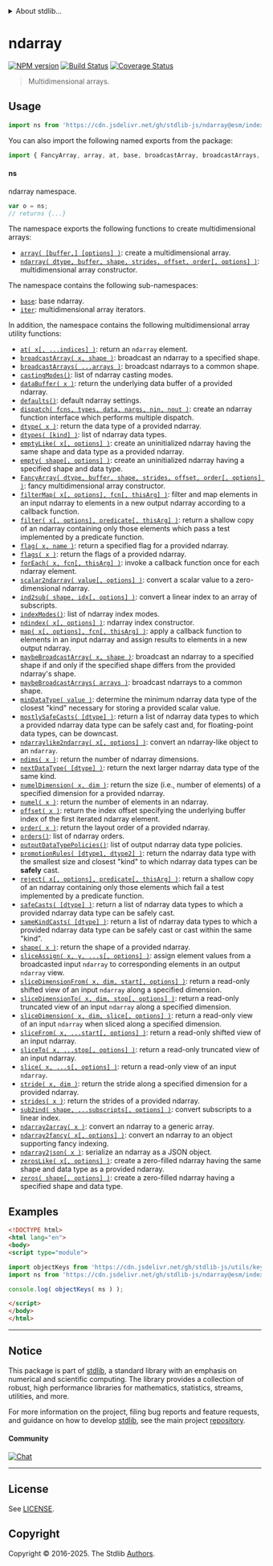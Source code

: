 <!--

@license Apache-2.0

Copyright (c) 2018 The Stdlib Authors.

Licensed under the Apache License, Version 2.0 (the "License");
you may not use this file except in compliance with the License.
You may obtain a copy of the License at

   http://www.apache.org/licenses/LICENSE-2.0

Unless required by applicable law or agreed to in writing, software
distributed under the License is distributed on an "AS IS" BASIS,
WITHOUT WARRANTIES OR CONDITIONS OF ANY KIND, either express or implied.
See the License for the specific language governing permissions and
limitations under the License.

-->


<details>
  <summary>
    About stdlib...
  </summary>
  <p>We believe in a future in which the web is a preferred environment for numerical computation. To help realize this future, we've built stdlib. stdlib is a standard library, with an emphasis on numerical and scientific computation, written in JavaScript (and C) for execution in browsers and in Node.js.</p>
  <p>The library is fully decomposable, being architected in such a way that you can swap out and mix and match APIs and functionality to cater to your exact preferences and use cases.</p>
  <p>When you use stdlib, you can be absolutely certain that you are using the most thorough, rigorous, well-written, studied, documented, tested, measured, and high-quality code out there.</p>
  <p>To join us in bringing numerical computing to the web, get started by checking us out on <a href="https://github.com/stdlib-js/stdlib">GitHub</a>, and please consider <a href="https://opencollective.com/stdlib">financially supporting stdlib</a>. We greatly appreciate your continued support!</p>
</details>

# ndarray

[![NPM version][npm-image]][npm-url] [![Build Status][test-image]][test-url] [![Coverage Status][coverage-image]][coverage-url] <!-- [![dependencies][dependencies-image]][dependencies-url] -->

> Multidimensional arrays.



<section class="usage">

## Usage

```javascript
import ns from 'https://cdn.jsdelivr.net/gh/stdlib-js/ndarray@esm/index.mjs';
```

You can also import the following named exports from the package:

```javascript
import { FancyArray, array, at, base, broadcastArray, broadcastArrays, castingModes, dataBuffer, defaults, dispatch, dtype, dtypes, empty, emptyLike, filter, filterMap, flag, flags, forEach, ind2sub, indexModes, iter, map, maybeBroadcastArray, maybeBroadcastArrays, minDataType, mostlySafeCasts, ndarray, ndarray2array, ndarray2fancy, ndarray2json, ndarraylike2ndarray, ndims, ndindex, ndsliceAssign, nextDataType, numel, numelDimension, offset, order, orders, outputDataTypePolicies, promotionRules, reject, safeCasts, sameKindCasts, scalar2ndarray, shape, slice, sliceDimension, sliceDimensionFrom, sliceDimensionTo, sliceFrom, sliceTo, stride, strides, sub2ind, zeros, zerosLike } from 'https://cdn.jsdelivr.net/gh/stdlib-js/ndarray@esm/index.mjs';
```

#### ns

ndarray namespace.

```javascript
var o = ns;
// returns {...}
```

The namespace exports the following functions to create multidimensional arrays:

<!-- <toc pattern="+(array|ctor)"> -->

<div class="namespace-toc">

-   <span class="signature">[`array( [buffer,] [options] )`][@stdlib/ndarray/array]</span><span class="delimiter">: </span><span class="description">create a multidimensional array.</span>
-   <span class="signature">[`ndarray( dtype, buffer, shape, strides, offset, order[, options] )`][@stdlib/ndarray/ctor]</span><span class="delimiter">: </span><span class="description">multidimensional array constructor.</span>

</div>

<!-- </toc> -->

The namespace contains the following sub-namespaces:

<!-- <toc pattern="+(base|iter)"> -->

<div class="namespace-toc">

-   <span class="signature">[`base`][@stdlib/ndarray/base]</span><span class="delimiter">: </span><span class="description">base ndarray.</span>
-   <span class="signature">[`iter`][@stdlib/ndarray/iter]</span><span class="delimiter">: </span><span class="description">multidimensional array iterators.</span>

</div>

<!-- </toc> -->

In addition, the namespace contains the following multidimensional array utility functions:

<!-- <toc pattern="*" > -->

<div class="namespace-toc">

-   <span class="signature">[`at( x[, ...indices] )`][@stdlib/ndarray/at]</span><span class="delimiter">: </span><span class="description">return an `ndarray` element.</span>
-   <span class="signature">[`broadcastArray( x, shape )`][@stdlib/ndarray/broadcast-array]</span><span class="delimiter">: </span><span class="description">broadcast an ndarray to a specified shape.</span>
-   <span class="signature">[`broadcastArrays( ...arrays )`][@stdlib/ndarray/broadcast-arrays]</span><span class="delimiter">: </span><span class="description">broadcast ndarrays to a common shape.</span>
-   <span class="signature">[`castingModes()`][@stdlib/ndarray/casting-modes]</span><span class="delimiter">: </span><span class="description">list of ndarray casting modes.</span>
-   <span class="signature">[`dataBuffer( x )`][@stdlib/ndarray/data-buffer]</span><span class="delimiter">: </span><span class="description">return the underlying data buffer of a provided ndarray.</span>
-   <span class="signature">[`defaults()`][@stdlib/ndarray/defaults]</span><span class="delimiter">: </span><span class="description">default ndarray settings.</span>
-   <span class="signature">[`dispatch( fcns, types, data, nargs, nin, nout )`][@stdlib/ndarray/dispatch]</span><span class="delimiter">: </span><span class="description">create an ndarray function interface which performs multiple dispatch.</span>
-   <span class="signature">[`dtype( x )`][@stdlib/ndarray/dtype]</span><span class="delimiter">: </span><span class="description">return the data type of a provided ndarray.</span>
-   <span class="signature">[`dtypes( [kind] )`][@stdlib/ndarray/dtypes]</span><span class="delimiter">: </span><span class="description">list of ndarray data types.</span>
-   <span class="signature">[`emptyLike( x[, options] )`][@stdlib/ndarray/empty-like]</span><span class="delimiter">: </span><span class="description">create an uninitialized ndarray having the same shape and data type as a provided ndarray.</span>
-   <span class="signature">[`empty( shape[, options] )`][@stdlib/ndarray/empty]</span><span class="delimiter">: </span><span class="description">create an uninitialized ndarray having a specified shape and data type.</span>
-   <span class="signature">[`FancyArray( dtype, buffer, shape, strides, offset, order[, options] )`][@stdlib/ndarray/fancy]</span><span class="delimiter">: </span><span class="description">fancy multidimensional array constructor.</span>
-   <span class="signature">[`filterMap( x[, options], fcn[, thisArg] )`][@stdlib/ndarray/filter-map]</span><span class="delimiter">: </span><span class="description">filter and map elements in an input ndarray to elements in a new output ndarray according to a callback function.</span>
-   <span class="signature">[`filter( x[, options], predicate[, thisArg] )`][@stdlib/ndarray/filter]</span><span class="delimiter">: </span><span class="description">return a shallow copy of an ndarray containing only those elements which pass a test implemented by a predicate function.</span>
-   <span class="signature">[`flag( x, name )`][@stdlib/ndarray/flag]</span><span class="delimiter">: </span><span class="description">return a specified flag for a provided ndarray.</span>
-   <span class="signature">[`flags( x )`][@stdlib/ndarray/flags]</span><span class="delimiter">: </span><span class="description">return the flags of a provided ndarray.</span>
-   <span class="signature">[`forEach( x, fcn[, thisArg] )`][@stdlib/ndarray/for-each]</span><span class="delimiter">: </span><span class="description">invoke a callback function once for each ndarray element.</span>
-   <span class="signature">[`scalar2ndarray( value[, options] )`][@stdlib/ndarray/from-scalar]</span><span class="delimiter">: </span><span class="description">convert a scalar value to a zero-dimensional ndarray.</span>
-   <span class="signature">[`ind2sub( shape, idx[, options] )`][@stdlib/ndarray/ind2sub]</span><span class="delimiter">: </span><span class="description">convert a linear index to an array of subscripts.</span>
-   <span class="signature">[`indexModes()`][@stdlib/ndarray/index-modes]</span><span class="delimiter">: </span><span class="description">list of ndarray index modes.</span>
-   <span class="signature">[`ndindex( x[, options] )`][@stdlib/ndarray/index]</span><span class="delimiter">: </span><span class="description">ndarray index constructor.</span>
-   <span class="signature">[`map( x[, options], fcn[, thisArg] )`][@stdlib/ndarray/map]</span><span class="delimiter">: </span><span class="description">apply a callback function to elements in an input ndarray and assign results to elements in a new output ndarray.</span>
-   <span class="signature">[`maybeBroadcastArray( x, shape )`][@stdlib/ndarray/maybe-broadcast-array]</span><span class="delimiter">: </span><span class="description">broadcast an ndarray to a specified shape if and only if the specified shape differs from the provided ndarray's shape.</span>
-   <span class="signature">[`maybeBroadcastArrays( arrays )`][@stdlib/ndarray/maybe-broadcast-arrays]</span><span class="delimiter">: </span><span class="description">broadcast ndarrays to a common shape.</span>
-   <span class="signature">[`minDataType( value )`][@stdlib/ndarray/min-dtype]</span><span class="delimiter">: </span><span class="description">determine the minimum ndarray data type of the closest "kind" necessary for storing a provided scalar value.</span>
-   <span class="signature">[`mostlySafeCasts( [dtype] )`][@stdlib/ndarray/mostly-safe-casts]</span><span class="delimiter">: </span><span class="description">return a list of ndarray data types to which a provided ndarray data type can be safely cast and, for floating-point data types, can be downcast.</span>
-   <span class="signature">[`ndarraylike2ndarray( x[, options] )`][@stdlib/ndarray/ndarraylike2ndarray]</span><span class="delimiter">: </span><span class="description">convert an ndarray-like object to an `ndarray`.</span>
-   <span class="signature">[`ndims( x )`][@stdlib/ndarray/ndims]</span><span class="delimiter">: </span><span class="description">return the number of ndarray dimensions.</span>
-   <span class="signature">[`nextDataType( [dtype] )`][@stdlib/ndarray/next-dtype]</span><span class="delimiter">: </span><span class="description">return the next larger ndarray data type of the same kind.</span>
-   <span class="signature">[`numelDimension( x, dim )`][@stdlib/ndarray/numel-dimension]</span><span class="delimiter">: </span><span class="description">return the size (i.e., number of elements) of a specified dimension for a provided ndarray.</span>
-   <span class="signature">[`numel( x )`][@stdlib/ndarray/numel]</span><span class="delimiter">: </span><span class="description">return the number of elements in an ndarray.</span>
-   <span class="signature">[`offset( x )`][@stdlib/ndarray/offset]</span><span class="delimiter">: </span><span class="description">return the index offset specifying the underlying buffer index of the first iterated ndarray element.</span>
-   <span class="signature">[`order( x )`][@stdlib/ndarray/order]</span><span class="delimiter">: </span><span class="description">return the layout order of a provided ndarray.</span>
-   <span class="signature">[`orders()`][@stdlib/ndarray/orders]</span><span class="delimiter">: </span><span class="description">list of ndarray orders.</span>
-   <span class="signature">[`outputDataTypePolicies()`][@stdlib/ndarray/output-dtype-policies]</span><span class="delimiter">: </span><span class="description">list of output ndarray data type policies.</span>
-   <span class="signature">[`promotionRules( [dtype1, dtype2] )`][@stdlib/ndarray/promotion-rules]</span><span class="delimiter">: </span><span class="description">return the ndarray data type with the smallest size and closest "kind" to which ndarray data types can be **safely** cast.</span>
-   <span class="signature">[`reject( x[, options], predicate[, thisArg] )`][@stdlib/ndarray/reject]</span><span class="delimiter">: </span><span class="description">return a shallow copy of an ndarray containing only those elements which fail a test implemented by a predicate function.</span>
-   <span class="signature">[`safeCasts( [dtype] )`][@stdlib/ndarray/safe-casts]</span><span class="delimiter">: </span><span class="description">return a list of ndarray data types to which a provided ndarray data type can be safely cast.</span>
-   <span class="signature">[`sameKindCasts( [dtype] )`][@stdlib/ndarray/same-kind-casts]</span><span class="delimiter">: </span><span class="description">return a list of ndarray data types to which a provided ndarray data type can be safely cast or cast within the same "kind".</span>
-   <span class="signature">[`shape( x )`][@stdlib/ndarray/shape]</span><span class="delimiter">: </span><span class="description">return the shape of a provided ndarray.</span>
-   <span class="signature">[`sliceAssign( x, y, ...s[, options] )`][@stdlib/ndarray/slice-assign]</span><span class="delimiter">: </span><span class="description">assign element values from a broadcasted input `ndarray` to corresponding elements in an output `ndarray` view.</span>
-   <span class="signature">[`sliceDimensionFrom( x, dim, start[, options] )`][@stdlib/ndarray/slice-dimension-from]</span><span class="delimiter">: </span><span class="description">return a read-only shifted view of an input `ndarray` along a specified dimension.</span>
-   <span class="signature">[`sliceDimensionTo( x, dim, stop[, options] )`][@stdlib/ndarray/slice-dimension-to]</span><span class="delimiter">: </span><span class="description">return a read-only truncated view of an input `ndarray` along a specified dimension.</span>
-   <span class="signature">[`sliceDimension( x, dim, slice[, options] )`][@stdlib/ndarray/slice-dimension]</span><span class="delimiter">: </span><span class="description">return a read-only view of an input `ndarray` when sliced along a specified dimension.</span>
-   <span class="signature">[`sliceFrom( x, ...start[, options] )`][@stdlib/ndarray/slice-from]</span><span class="delimiter">: </span><span class="description">return a read-only shifted view of an input ndarray.</span>
-   <span class="signature">[`sliceTo( x, ...stop[, options] )`][@stdlib/ndarray/slice-to]</span><span class="delimiter">: </span><span class="description">return a read-only truncated view of an input ndarray.</span>
-   <span class="signature">[`slice( x, ...s[, options] )`][@stdlib/ndarray/slice]</span><span class="delimiter">: </span><span class="description">return a read-only view of an input `ndarray`.</span>
-   <span class="signature">[`stride( x, dim )`][@stdlib/ndarray/stride]</span><span class="delimiter">: </span><span class="description">return the stride along a specified dimension for a provided ndarray.</span>
-   <span class="signature">[`strides( x )`][@stdlib/ndarray/strides]</span><span class="delimiter">: </span><span class="description">return the strides of a provided ndarray.</span>
-   <span class="signature">[`sub2ind( shape, ...subscripts[, options] )`][@stdlib/ndarray/sub2ind]</span><span class="delimiter">: </span><span class="description">convert subscripts to a linear index.</span>
-   <span class="signature">[`ndarray2array( x )`][@stdlib/ndarray/to-array]</span><span class="delimiter">: </span><span class="description">convert an ndarray to a generic array.</span>
-   <span class="signature">[`ndarray2fancy( x[, options] )`][@stdlib/ndarray/to-fancy]</span><span class="delimiter">: </span><span class="description">convert an ndarray to an object supporting fancy indexing.</span>
-   <span class="signature">[`ndarray2json( x )`][@stdlib/ndarray/to-json]</span><span class="delimiter">: </span><span class="description">serialize an ndarray as a JSON object.</span>
-   <span class="signature">[`zerosLike( x[, options] )`][@stdlib/ndarray/zeros-like]</span><span class="delimiter">: </span><span class="description">create a zero-filled ndarray having the same shape and data type as a provided ndarray.</span>
-   <span class="signature">[`zeros( shape[, options] )`][@stdlib/ndarray/zeros]</span><span class="delimiter">: </span><span class="description">create a zero-filled ndarray having a specified shape and data type.</span>

</div>

<!-- </toc> -->

</section>

<!-- /.usage -->

<section class="examples">

## Examples

<!-- TODO: better examples -->

<!-- eslint no-undef: "error" -->

```html
<!DOCTYPE html>
<html lang="en">
<body>
<script type="module">

import objectKeys from 'https://cdn.jsdelivr.net/gh/stdlib-js/utils/keys@esm/index.mjs';
import ns from 'https://cdn.jsdelivr.net/gh/stdlib-js/ndarray@esm/index.mjs';

console.log( objectKeys( ns ) );

</script>
</body>
</html>
```

</section>

<!-- /.examples -->

<!-- Section for related `stdlib` packages. Do not manually edit this section, as it is automatically populated. -->

<section class="related">

</section>

<!-- /.related -->

<!-- Section for all links. Make sure to keep an empty line after the `section` element and another before the `/section` close. -->


<section class="main-repo" >

* * *

## Notice

This package is part of [stdlib][stdlib], a standard library with an emphasis on numerical and scientific computing. The library provides a collection of robust, high performance libraries for mathematics, statistics, streams, utilities, and more.

For more information on the project, filing bug reports and feature requests, and guidance on how to develop [stdlib][stdlib], see the main project [repository][stdlib].

#### Community

[![Chat][chat-image]][chat-url]

---

## License

See [LICENSE][stdlib-license].


## Copyright

Copyright &copy; 2016-2025. The Stdlib [Authors][stdlib-authors].

</section>

<!-- /.stdlib -->

<!-- Section for all links. Make sure to keep an empty line after the `section` element and another before the `/section` close. -->

<section class="links">

[npm-image]: http://img.shields.io/npm/v/@stdlib/ndarray.svg
[npm-url]: https://npmjs.org/package/@stdlib/ndarray

[test-image]: https://github.com/stdlib-js/ndarray/actions/workflows/test.yml/badge.svg?branch=main
[test-url]: https://github.com/stdlib-js/ndarray/actions/workflows/test.yml?query=branch:main

[coverage-image]: https://img.shields.io/codecov/c/github/stdlib-js/ndarray/main.svg
[coverage-url]: https://codecov.io/github/stdlib-js/ndarray?branch=main

<!--

[dependencies-image]: https://img.shields.io/david/stdlib-js/ndarray.svg
[dependencies-url]: https://david-dm.org/stdlib-js/ndarray/main

-->

[chat-image]: https://img.shields.io/gitter/room/stdlib-js/stdlib.svg
[chat-url]: https://app.gitter.im/#/room/#stdlib-js_stdlib:gitter.im

[stdlib]: https://github.com/stdlib-js/stdlib

[stdlib-authors]: https://github.com/stdlib-js/stdlib/graphs/contributors

[umd]: https://github.com/umdjs/umd
[es-module]: https://developer.mozilla.org/en-US/docs/Web/JavaScript/Guide/Modules

[deno-url]: https://github.com/stdlib-js/ndarray/tree/deno
[deno-readme]: https://github.com/stdlib-js/ndarray/blob/deno/README.md
[umd-url]: https://github.com/stdlib-js/ndarray/tree/umd
[umd-readme]: https://github.com/stdlib-js/ndarray/blob/umd/README.md
[esm-url]: https://github.com/stdlib-js/ndarray/tree/esm
[esm-readme]: https://github.com/stdlib-js/ndarray/blob/esm/README.md
[branches-url]: https://github.com/stdlib-js/ndarray/blob/main/branches.md

[stdlib-license]: https://raw.githubusercontent.com/stdlib-js/ndarray/main/LICENSE

<!-- <toc-links> -->

[@stdlib/ndarray/at]: https://github.com/stdlib-js/ndarray/tree/main/at

[@stdlib/ndarray/broadcast-array]: https://github.com/stdlib-js/ndarray/tree/main/broadcast-array

[@stdlib/ndarray/broadcast-arrays]: https://github.com/stdlib-js/ndarray/tree/main/broadcast-arrays

[@stdlib/ndarray/casting-modes]: https://github.com/stdlib-js/ndarray/tree/main/casting-modes

[@stdlib/ndarray/data-buffer]: https://github.com/stdlib-js/ndarray/tree/main/data-buffer

[@stdlib/ndarray/defaults]: https://github.com/stdlib-js/ndarray/tree/main/defaults

[@stdlib/ndarray/dispatch]: https://github.com/stdlib-js/ndarray/tree/main/dispatch

[@stdlib/ndarray/dtype]: https://github.com/stdlib-js/ndarray/tree/main/dtype

[@stdlib/ndarray/dtypes]: https://github.com/stdlib-js/ndarray/tree/main/dtypes

[@stdlib/ndarray/empty-like]: https://github.com/stdlib-js/ndarray/tree/main/empty-like

[@stdlib/ndarray/empty]: https://github.com/stdlib-js/ndarray/tree/main/empty

[@stdlib/ndarray/fancy]: https://github.com/stdlib-js/ndarray/tree/main/fancy

[@stdlib/ndarray/filter-map]: https://github.com/stdlib-js/ndarray/tree/main/filter-map

[@stdlib/ndarray/filter]: https://github.com/stdlib-js/ndarray/tree/main/filter

[@stdlib/ndarray/flag]: https://github.com/stdlib-js/ndarray/tree/main/flag

[@stdlib/ndarray/flags]: https://github.com/stdlib-js/ndarray/tree/main/flags

[@stdlib/ndarray/for-each]: https://github.com/stdlib-js/ndarray/tree/main/for-each

[@stdlib/ndarray/from-scalar]: https://github.com/stdlib-js/ndarray/tree/main/from-scalar

[@stdlib/ndarray/ind2sub]: https://github.com/stdlib-js/ndarray/tree/main/ind2sub

[@stdlib/ndarray/index-modes]: https://github.com/stdlib-js/ndarray/tree/main/index-modes

[@stdlib/ndarray/index]: https://github.com/stdlib-js/ndarray/tree/main/index

[@stdlib/ndarray/map]: https://github.com/stdlib-js/ndarray/tree/main/map

[@stdlib/ndarray/maybe-broadcast-array]: https://github.com/stdlib-js/ndarray/tree/main/maybe-broadcast-array

[@stdlib/ndarray/maybe-broadcast-arrays]: https://github.com/stdlib-js/ndarray/tree/main/maybe-broadcast-arrays

[@stdlib/ndarray/min-dtype]: https://github.com/stdlib-js/ndarray/tree/main/min-dtype

[@stdlib/ndarray/mostly-safe-casts]: https://github.com/stdlib-js/ndarray/tree/main/mostly-safe-casts

[@stdlib/ndarray/ndarraylike2ndarray]: https://github.com/stdlib-js/ndarray/tree/main/ndarraylike2ndarray

[@stdlib/ndarray/ndims]: https://github.com/stdlib-js/ndarray/tree/main/ndims

[@stdlib/ndarray/next-dtype]: https://github.com/stdlib-js/ndarray/tree/main/next-dtype

[@stdlib/ndarray/numel-dimension]: https://github.com/stdlib-js/ndarray/tree/main/numel-dimension

[@stdlib/ndarray/numel]: https://github.com/stdlib-js/ndarray/tree/main/numel

[@stdlib/ndarray/offset]: https://github.com/stdlib-js/ndarray/tree/main/offset

[@stdlib/ndarray/order]: https://github.com/stdlib-js/ndarray/tree/main/order

[@stdlib/ndarray/orders]: https://github.com/stdlib-js/ndarray/tree/main/orders

[@stdlib/ndarray/output-dtype-policies]: https://github.com/stdlib-js/ndarray/tree/main/output-dtype-policies

[@stdlib/ndarray/promotion-rules]: https://github.com/stdlib-js/ndarray/tree/main/promotion-rules

[@stdlib/ndarray/reject]: https://github.com/stdlib-js/ndarray/tree/main/reject

[@stdlib/ndarray/safe-casts]: https://github.com/stdlib-js/ndarray/tree/main/safe-casts

[@stdlib/ndarray/same-kind-casts]: https://github.com/stdlib-js/ndarray/tree/main/same-kind-casts

[@stdlib/ndarray/shape]: https://github.com/stdlib-js/ndarray/tree/main/shape

[@stdlib/ndarray/slice-assign]: https://github.com/stdlib-js/ndarray/tree/main/slice-assign

[@stdlib/ndarray/slice-dimension-from]: https://github.com/stdlib-js/ndarray/tree/main/slice-dimension-from

[@stdlib/ndarray/slice-dimension-to]: https://github.com/stdlib-js/ndarray/tree/main/slice-dimension-to

[@stdlib/ndarray/slice-dimension]: https://github.com/stdlib-js/ndarray/tree/main/slice-dimension

[@stdlib/ndarray/slice-from]: https://github.com/stdlib-js/ndarray/tree/main/slice-from

[@stdlib/ndarray/slice-to]: https://github.com/stdlib-js/ndarray/tree/main/slice-to

[@stdlib/ndarray/slice]: https://github.com/stdlib-js/ndarray/tree/main/slice

[@stdlib/ndarray/stride]: https://github.com/stdlib-js/ndarray/tree/main/stride

[@stdlib/ndarray/strides]: https://github.com/stdlib-js/ndarray/tree/main/strides

[@stdlib/ndarray/sub2ind]: https://github.com/stdlib-js/ndarray/tree/main/sub2ind

[@stdlib/ndarray/to-array]: https://github.com/stdlib-js/ndarray/tree/main/to-array

[@stdlib/ndarray/to-fancy]: https://github.com/stdlib-js/ndarray/tree/main/to-fancy

[@stdlib/ndarray/to-json]: https://github.com/stdlib-js/ndarray/tree/main/to-json

[@stdlib/ndarray/zeros-like]: https://github.com/stdlib-js/ndarray/tree/main/zeros-like

[@stdlib/ndarray/zeros]: https://github.com/stdlib-js/ndarray/tree/main/zeros

[@stdlib/ndarray/base]: https://github.com/stdlib-js/ndarray/tree/main/base

[@stdlib/ndarray/iter]: https://github.com/stdlib-js/ndarray/tree/main/iter

[@stdlib/ndarray/array]: https://github.com/stdlib-js/ndarray/tree/main/array

[@stdlib/ndarray/ctor]: https://github.com/stdlib-js/ndarray/tree/main/ctor

<!-- </toc-links> -->

</section>

<!-- /.links -->
